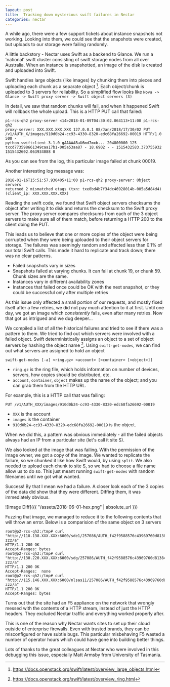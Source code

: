 ```yaml
---
layout: post
title:  Tracking down mysterious swift failures in Nectar
categories: nectar
---
```


A while ago, there were a few support tickets about instance snapshots not
working.  Looking into them, we could see that the snapshots were created, but
uploads to our storage were failing randomly.

A little backstory - Nectar uses Swift as a backend to Glance. We run a
'national' swift cluster consisting of swift storage nodes from all over
Australia. When an instance is snapshotted, an image of the disk is created and
uploaded into Swift.

Swift handles large objects (like images) by chunking them into pieces and
uploading each chunk as a separate object [^1]. Each object/chunk is uploaded to
3 servers for reliability. So a simplified flow looks like `Nova -> Glance ->
Swift proxy server -> Swift object servers (3)`

In detail, we saw that random chunks will fail, and when it happened Swift
will rollback the whole upload. This is a HTTP PUT call that failed:

```
p1-rcs-qh2 proxy-server <14>2018-01-09T04:30:02.064113+11:00 p1-rcs-qh2
proxy-server: XXX.XXX.XXX.XXX 127.0.0.1 08/Jan/2018/17/30/02 PUT
/v1/AUTH_X/images/910d0b24-cc93-4330-8320-edc68fa26692-00019 HTTP/1.0 500 -
python-swiftclient-3.1.0 gAAAAABaU6md7mxb... 204800000 125 -
txcd773598661349caa17b1-005a53aa87 - 18.6902 - - 1515432583.373755932
1515432602.063934088 0
```

As you can see from the log, this particular image failed at chunk 00019.

Another interesting log message was:

```
2018-01-16T15:51:57.930405+11:00 p1-rcs-qh2 proxy-server: Object servers
returned 2 mismatched etags (txn: txe0bd4b7f34dc46928014b-005a5d84d4)
(client_ip: XXX.XXX.XXX.XXX)
```

Reading the swift code, we found that Swift object servers checksums the object
after writing it to disk and returns the checksum to the Swift proxy server. The
proxy server compares checksums from each of the 3 object servers to make
sure all of them match, before returning a HTTP 200 to the client doing the PUT.

This leads us to believe that one or more copies of the object were being
corrupted when they were being uploaded to their object servers for storage. The
failures was seemingly random and affected less than 0.1% of our total Swift
calls. This made it hard to replicate and track down; there was no clear
patterns.

- Failed snapshots vary in sizes
- Snapshots failed at varying chunks. It can fail at chunk 19, or chunk 59. Chunk
  sizes are the same.
- Instances vary in different availability zones
- Instances that failed once could be OK with the next snapshot, or they could
  be successful only after multiple retries

As this issue only affected a small portion of our requests, and mostly fixed
itself after a few retries, we did not pay much attention to it at first. Until
one day, we got an image which _consistently_ fails, even after many retries.
Now that got us intrigued and we dug deeper...

We compiled a list of all the historical failures and tried to see if there was
a pattern to them. We tried to find out which servers were involved with a
failed object. Swift deterministically assigns an object to a set of object
servers by hashing the object name [^2]. Using `swift-get-nodes`, we can find out
what servers are assigned to hold an object

```
swift-get-nodes [-a] <ring.gz> <account> [<container> [<object>]]
```

- `ring.gz` is the ring file, which holds information on number of devices,
  servers, how copies should be distributed, etc.
- `account`, `container`, `object` makes up the name of the object; and you
  can grab them from the HTTP URL.

For example, this is a HTTP call that was failing:

```
PUT /v1/AUTH_XXX/images/910d0b24-cc93-4330-8320-edc68fa26692-00019
```

- `XXX` is the account
- `images` is the container
- `910d0b24-cc93-4330-8320-edc68fa26692-00019` is the object.

When we did this, a pattern was obvious immediately - all the failed objects
always had an IP from a particular site (let's call it site S).

We also looked at the image that was failing. With the permission of the image
owner, we got a copy of the image. We wanted to replicate the failure, so we
chunked it like how Swift would, by using `split`. We also needed to upload each
chunk to site S, so we had to choose a file name allow us to do so. This just
meant running `swift-get-nodes` with random filenames until we got what wanted.

Success! By that I mean we had a failure. A closer look each of the 3 copies of the
data did show that they were different. Diffing them, it was immediately obvious.

![Image Diff]({{ "/assets/2018-06-01-hex.png" | absolute_url }})

Fuzzing that image, we managed to reduce it to the following contents that will
throw an error. Below is a comparision of the same object on 3 servers

```
root@p2-rcs-qh2:/tmp# curl
"http://118.138.XXX.XXX:6000/sde1/257086/AUTH_f42f9588576c43969760d81384b83b1f/jake-zzz/a"
HTTP/1.1 200 OK
Accept-Ranges: bytes
root@p2-rcs-qh2:/tmp# curl
"http://130.220.XXX.XXX:6000/sdg/257086/AUTH_f42f9588576c43969760d81384b83b1f/jake-zzz/a"
HTTP/1.1 200 OK
Accept-Ranges:  none
root@p2-rcs-qh2:/tmp# curl
"http://115.146.XXX.XXX:6000/nlsas11/257086/AUTH_f42f9588576c43969760d81384b83b1f/jake-zzz/a"
HTTP/1.1 200 OK
Accept-Ranges: bytes
```

Turns out that the site had an F5 appliance on the network that wrongly messed with
the contents of a HTTP stream, instead of just the HTTP headers. They excluded
Nectar traffic and everything worked properly after.

This is one of the reason why Nectar wants sites to set up their cloud outside
of enterprise firewalls. Even with trusted brands, they can be misconfigured or
have subtle bugs. This particular misbehaving F5 wasted a number of operator
hours which could have gone into building better things.

Lots of thanks to the great colleagues at Nectar who were involved in this
debugging this issue, especially Matt Armsby from University of Tasmania.

[^1]: https://docs.openstack.org/swift/latest/overview_large_objects.html
[^2]: https://docs.openstack.org/swift/latest/overview_ring.html
